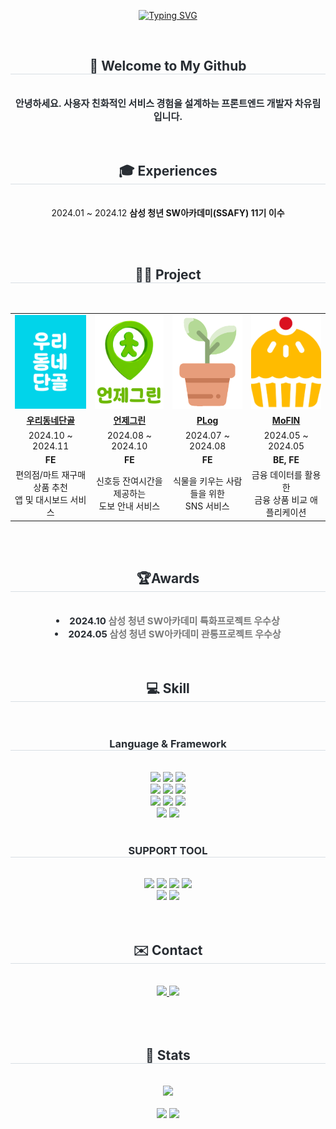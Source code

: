 <div align="center">
    <p align="center">
  <a href="https://git.io/typing-svg">
    <img src="https://readme-typing-svg.herokuapp.com?font=Sour+Gummy&color=FFD5E2&size=55&center=true&vCenter=true&width=1500&height=150&lines=%E3%80%80%E3%80%80Hello!+I'm+YuRim+(●'◡'●)+%E3%80%80%E3%80%80" alt="Typing SVG">
  </a>
</p>

</div>


<br>

<div align= "center"> 
    <h2 style="border-bottom: 1px solid #d8dee4; color: #282d33;"> 👋 Welcome to My Github </h2>  
    <br>   
    <div style="font-weight: 700; font-size: 15px; text-align: center; color: #282d33;"> 
      안녕하세요. 사용자 친화적인 서비스 경험을 설계하는 프론트엔드 개발자 차유림 입니다.
    </div> 
</div>
<br>    
<br>   
<div align= "center"> 
    <h2 style="border-bottom: 1px solid #d8dee4; color: #282d33;"> 🎓 Experiences </h2>  
        <p align="center"></br>
             2024.01 ~ 2024.12 <b>삼성 청년 SW아카데미(SSAFY) 11기 이수</b>  </br></br>
        </p>
</div>
<br>   
<div align="center"> 
    <h2 style="border-bottom: 1px solid #d8dee4; color: #282d33;"> 👨‍💻 Project </h2>  
    <br>
    <table align="center" style="table-layout: fixed; width: 100%; border-collapse: collapse;">
        <tr>
            <td align="center"><img src="img/odd.png" alt="우리동네단골" title="우리동네단골" style="width: 150px; height: 150px; object-fit: cover;"></td>
            <td align="center"><img src="img/readygreen.png" alt="언제그린" title="언제그린" style="width: 150px; height: 150px; object-fit: cover;"></td>
            <td align="center"><img src="img/PLog.png" alt="PLog" title="PLog" style="width: 150px; height: 150px; object-fit: cover;"></td>
            <td align="center"><img src="img/mofin.png" alt="mofin" title="MoFIN" style="width: 150px; height: 150px; object-fit: cover;"></td>
        </tr>
        <tr>
           <td align="center"><b><a href="https://github.com/oodongdan/ODD">우리동네단골</a></b></td>
                <td align="center"><b><a href="https://github.com/readygreen/readygreen">언제그린</a></b></td>
                <td align="center"><b><a href="https://github.com/Plober-Plog/Plog">PLog</a></b></td>
                <td align="center"><b><a href="https://github.com/chajoyhoi/MoFIN">MoFIN</a></b></td>
        </tr>
        <tr>
            <td align="center">2024.10 ~ 2024.11</td>
            <td align="center">2024.08 ~ 2024.10</td>
            <td align="center">2024.07 ~ 2024.08</td>
            <td align="center">2024.05 ~ 2024.05</td>
        </tr>
        <tr>
            <td align="center"><b>FE</b></td>
            <td align="center"><b>FE</b></td>
            <td align="center"><b>FE</b></td>
            <td align="center"><b>BE, FE</b></td>
        </tr>
        <tr>
            <td align="center">편의점/마트 재구매 상품 추천 <br> 앱 및 대시보드 서비스</td>
            <td align="center">신호등 잔여시간을 제공하는<br> 도보 안내 서비스</td>
            <td align="center">식물을 키우는 사람들을 위한 <br> SNS 서비스</td>
            <td align="center">금융 데이터를 활용한 <br> 금융 상품 비교 애플리케이션</td>
        </tr>
    </table>

</div>
<br>   
<br>   
<div align="center"> 
    <h2 style="border-bottom: 1px solid #d8dee4; color: #282d33;"> 🏆Awards </h2>  
    <br>   
    <div style="font-weight: 700; font-size: 15px; text-align: center; color: #282d33;"> 
      <li> 2024.10 <b style="color: #7A7A7A;">삼성 청년 SW아카데미 특화프로젝트 우수상 </b></li>
      <li> 2024.05 <b style="color: #7A7A7A;">삼성 청년 SW아카데미 관통프로젝트 우수상 </b></li> 
    </div> 
</div>
<br>
<br>
<div align="center">
    <h2 style="border-bottom: 1px solid #d8dee4; color: #282d33;">💻 Skill</h2><br>
    <div style="margin: 0 auto; text-align: center;" align="center">
        <h3 style="border-bottom: 1px solid #d8dee4; color: #282d33;">Language & Framework</h3><br>
        <img src="https://img.shields.io/badge/Javascript-F7DF1E?style=for-the-badge&logo=Javascript&logoColor=white">
        <img src="https://img.shields.io/badge/React-61DAFB?style=for-the-badge&logo=React&logoColor=white">
        <img src="https://img.shields.io/badge/zustand-221E68?style=for-the-badge&logo=react&logoColor=white">
        <br>
        <img src="https://img.shields.io/badge/Flutter-02569B?style=for-the-badge&logo=Flutter&logoColor=white">
        <img src="https://img.shields.io/badge/Dart-0175C2?style=for-the-badge&logo=Dart&logoColor=white">
        <img src="https://img.shields.io/badge/getX-8A2BE2?style=for-the-badge&logo=getx&logoColor=white">
        <br>
        <img src="https://img.shields.io/badge/Python-3776AB?style=for-the-badge&logo=Python&logoColor=white">
        <img src="https://img.shields.io/badge/Django-092E20?style=for-the-badge&logo=Django&logoColor=white">
        <img src="https://img.shields.io/badge/Vue.js-4FC08D?style=for-the-badge&logo=Vue.js&logoColor=white">
        <br>
        <img src="https://img.shields.io/badge/HTML5-E34F26?style=for-the-badge&logo=HTML5&logoColor=white">
        <img src="https://img.shields.io/badge/CSS3-1572B6?style=for-the-badge&logo=CSS3&logoColor=white">    
    </div>
    <br>
    <h3 style="border-bottom: 1px solid #d8dee4; color: #282d33;">SUPPORT TOOL</h3><br>
    <div style="text-align: center;">
        <img src="https://img.shields.io/badge/visual%20studio%20code-007ACC?style=for-the-badge&logo=visual-studio-code&logoColor=white">
        <img src="https://img.shields.io/badge/Figma-F24E1E?style=for-the-badge&logo=Figma&logoColor=white">
        <img src="https://img.shields.io/badge/Github-181717?style=for-the-badge&logo=Github&logoColor=white">
        <img src="https://img.shields.io/badge/Notion-000000?style=for-the-badge&logo=Notion&logoColor=white"><br>
        <img src="https://img.shields.io/badge/jira-0052CC?style=for-the-badge&logo=jira&logoColor=white">
        <img src="https://img.shields.io/badge/postman-FF6C37?style=for-the-badge&logo=postman&logoColor=white">
    </div>
</div>
<br>
<br>
<div align= "center">
  <h2 style="border-bottom: 1px solid #d8dee4; color: #282d33;"> ✉️ Contact</h2> 
  <br> 
  <div align= "center"> 
    <a href=mailto:cc45267@gmail.com> <img src="https://img.shields.io/badge/Gmail-EA4335?style=for-the-badge&logo=Gmail&logoColor=white&link=mailto:cc45267@gmail.com"> </a>
    <a href=c4526@naver.com> <img src="https://img.shields.io/badge/Naver-03C75A?style=for-the-badge&logo=Naver&logoColor=white&link=c4526@naver.com"> </a>
  </div>  
  <br> 
</div>
 <br> 
 <br>  
<div align="center"> 
  <h2 style="border-bottom: 1px solid #d8dee4; color: #282d33;"> 🏅 Stats </h2> 
   <br> 
  <div align="center"> 
    <div>
      <img src="http://mazassumnida.wtf/api/v2/generate_badge?boj=c4526">
    </div>
    <br/>
    <img src="https://github-readme-stats.vercel.app/api?username=chajoyhoi&bg_color=FFD5E2&title_color=7A7A7A&text_color=7A7A7A&cache_seconds=86400"/> 
    <img src="https://github-readme-stats.vercel.app/api/top-langs/?username=chajoyhoi&layout=compact&bg_color=FFD5E2&title_color=7A7A7A&text_color=7A7A7A&cache_seconds=86400"/>
  </div>
  <br>
</div>

    
